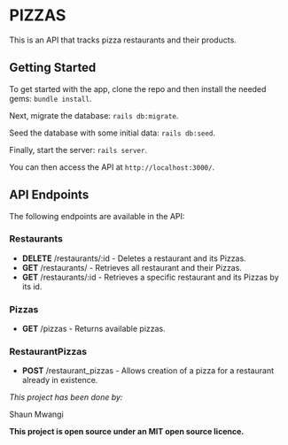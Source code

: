 # PIZZAS

This is an API that tracks pizza restaurants and their products.

## Getting Started

To get started with the app, clone the repo and then install the needed gems: `bundle install`.

Next, migrate the database: `rails db:migrate`.

Seed the database with some initial data: `rails db:seed`.

Finally, start the server: `rails server`.

You can then access the API at `http://localhost:3000/`.

## API Endpoints

The following endpoints are available in the API:

### Restaurants

- **DELETE** /restaurants/:id - Deletes a restaurant and its Pizzas.
- **GET** /restaurants/ - Retrieves all restaurant and their Pizzas.
- **GET** /restaurants/:id - Retrieves a specific restaurant and its Pizzas by its id.

### Pizzas

- **GET** /pizzas - Returns available pizzas.

### RestaurantPizzas

- **POST** /restaurant_pizzas - Allows creation of a pizza for a restaurant already in existence.



_This project has been done by:_

Shaun Mwangi

**This project is open source under an MIT open source licence.**